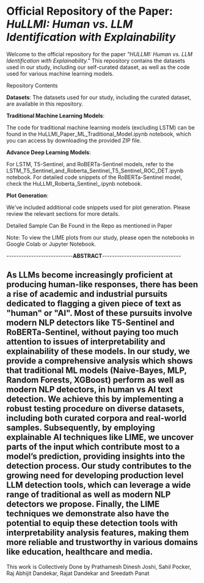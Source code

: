 # **Official Repository of the Paper**: **_HuLLMI: Human vs. LLM Identification with Explainability_**

Welcome to the official repository for the paper _"HULLMI: Human vs. LLM Identification with Explainability."_ This repository contains the datasets used in our study, including our self-curated dataset, as well as the code used for various machine learning models.

Repository Contents

**Datasets**: The datasets used for our study, including the curated dataset, are available in this repository.

**Traditional Machine Learning Models**:

The code for traditional machine learning models (excluding LSTM) can be found in the HuLLMI_Paper_ML_Traditional_Model.ipynb notebook, which you can access by downloading the provided ZIP file.

**Advance Deep Learning Models**:

For LSTM, T5-Sentinel, and RoBERTa-Sentinel models, refer to the LSTM_T5_Sentinel_and_Roberta_Sentinel_T5_Sentinel_ROC_DET.ipynb notebook.
For detailed code snippets of the RoBERTa-Sentinel model, check the HuLLMI_Roberta_Sentinel_.ipynb notebook.

**Plot Generation**:

We've included additional code snippets used for plot generation. Please review the relevant sections for more details.

Detailed Sample Can Be Found in the Repo as mentioned in Paper 

Note: To view the LIME plots from our study, please open the notebooks in Google Colab or Jupyter Notebook.

---------------------------**ABSTRACT**--------------------------------

As LLMs become increasingly proficient at producing human-like responses, there has been a rise of
academic and industrial pursuits dedicated to flagging a given piece of text as "human" or "AI". Most
of these pursuits involve modern NLP detectors like T5-Sentinel and RoBERTa-Sentinel, without
paying too much attention to issues of interpretability and explainability of these models. In our study,
we provide a comprehensive analysis which shows that traditional ML models (Naive-Bayes, MLP,
Random Forests, XGBoost) perform as well as modern NLP detectors, in human vs AI text detection.
We achieve this by implementing a robust testing procedure on diverse datasets, including both
curated corpora and real-world samples. Subsequently, by employing explainable AI techniques like
LIME, we uncover parts of the input which contribute most to a model’s prediction, providing insights
into the detection process. Our study contributes to the growing need for developing production level
LLM detection tools, which can leverage a wide range of traditional as well as modern NLP detectors
we propose. Finally, the LIME techniques we demonstrate also have the potential to equip these
detection tools with interpretability analysis features, making them more reliable and trustworthy in
various domains like education, healthcare and media.
-----------------------------------------------------------------------------------------------------


This work is Collectively Done by Prathamesh Dinesh Joshi, Sahil Pocker, Raj Abhijit Dandekar, Rajat Dandekar and Sreedath Panat
